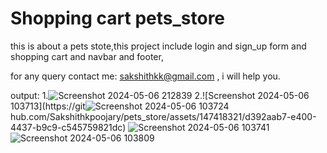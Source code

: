 # Shopping cart pets_store
this is about a pets stote,this project include login and sign_up form and shopping cart and navbar and footer,


for any query contact me: sakshithkk@gmail.com , i will help you.

output:
1.![Screenshot 2024-05-06 212839](https://github.com/Sakshithkpoojary/pets_store/assets/147418321/a162010c-6ef2-4a93-bcf8-4e6a45e9bf95)
2.![Screenshot 2024-05-06 103713](https://git![Screenshot 2024-05-06 103724](https://github.com/Sakshithkpoojary/pets_store/assets/147418321/bf2641d3-0d79-46e4-8e60-d2bf7f7a27f2)
hub.com/Sakshithkpoojary/pets_store/assets/147418321/d392aab7-e400-4437-b9c9-c545759821dc)
![Screenshot 2024-05-06 103741](https://github.com/Sakshithkpoojary/pets_store/assets/147418321/077e6de7-bff0-497b-9ad8-fd79c2e86dc1)
![Screenshot 2024-05-06 103809](https://github.com/Sakshithkpoojary/pets_store/assets/147418321/71a5273c-5fa6-4436-9e5d-04035372b09e)



